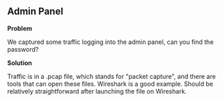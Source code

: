 ## Admin Panel

**Problem**

We captured some traffic logging into the admin panel, can you find the password?

**Solution**

Traffic is in a .pcap file, which stands for "packet capture", and there are tools that can open these files. Wireshark is a good example.
Should be relatively straightforward after launching the file on Wireshark.
